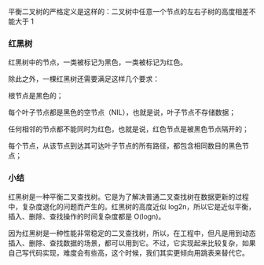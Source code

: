 平衡二叉树的严格定义是这样的：二叉树中任意一个节点的左右子树的高度相差不能大于 1

### 红黑树

红黑树中的节点，一类被标记为黑色，一类被标记为红色。

除此之外，一棵红黑树还需要满足这样几个要求：

根节点是黑色的；

每个叶子节点都是黑色的空节点（NIL），也就是说，叶子节点不存储数据；

任何相邻的节点都不能同时为红色，也就是说，红色节点是被黑色节点隔开的；

每个节点，从该节点到达其可达叶子节点的所有路径，都包含相同数目的黑色节点；

### 小结

红黑树是一种平衡二叉查找树。它是为了解决普通二叉查找树在数据更新的过程中，复杂度退化的问题而产生的。红黑树的高度近似 log2n，所以它是近似平衡，插入、删除、查找操作的时间复杂度都是 O(logn)。

因为红黑树是一种性能非常稳定的二叉查找树，所以，在工程中，但凡是用到动态插入、删除、查找数据的场景，都可以用到它。不过，它实现起来比较复杂，如果自己写代码实现，难度会有些高，这个时候，我们其实更倾向用跳表来替代它。